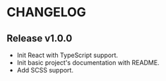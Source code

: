 # CHANGELOG

## Release v1.0.0

- Init React with TypeScript support.
- Init basic project's documentation with README.
- Add SCSS support.
